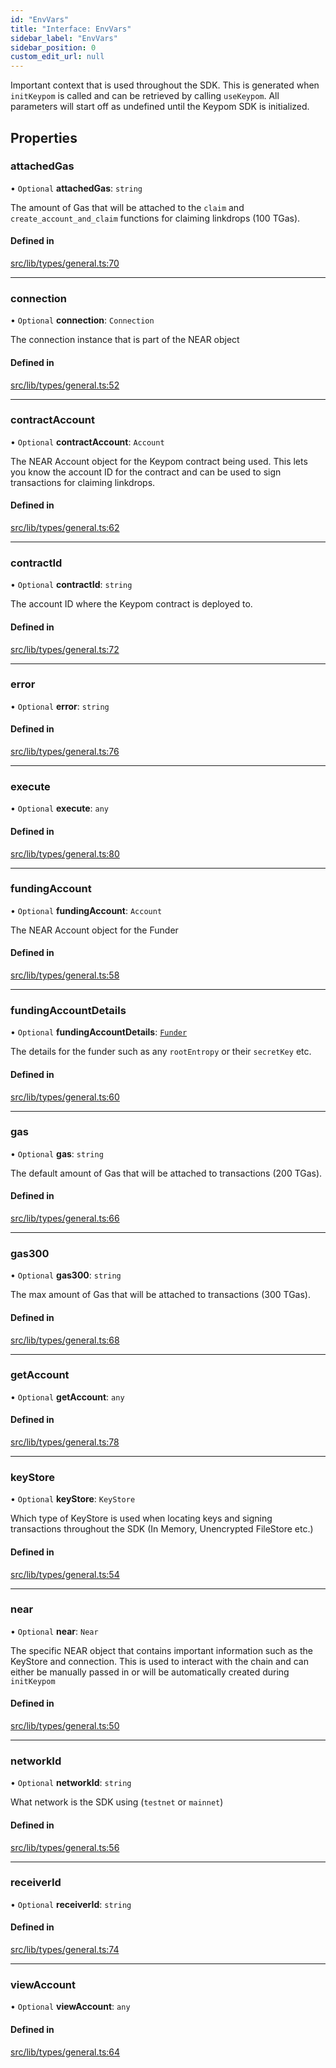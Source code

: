 ```yaml
---
id: "EnvVars"
title: "Interface: EnvVars"
sidebar_label: "EnvVars"
sidebar_position: 0
custom_edit_url: null
---
```


Important context that is used throughout the SDK. This is generated when `initKeypom` is called and can be retrieved by calling `useKeypom`.
All parameters will start off as undefined until the Keypom SDK is initialized.

## Properties

### attachedGas

• `Optional` **attachedGas**: `string`

The amount of Gas that will be attached to the `claim` and `create_account_and_claim` functions for claiming linkdrops (100 TGas).

#### Defined in

[src/lib/types/general.ts:70](https://github.com/keypom/keypom-js/blob/8c566df/src/lib/types/general.ts#L70)

___

### connection

• `Optional` **connection**: `Connection`

The connection instance that is part of the NEAR object

#### Defined in

[src/lib/types/general.ts:52](https://github.com/keypom/keypom-js/blob/8c566df/src/lib/types/general.ts#L52)

___

### contractAccount

• `Optional` **contractAccount**: `Account`

The NEAR Account object for the Keypom contract being used. This lets you know the account ID for the contract and can be used to sign transactions for claiming linkdrops.

#### Defined in

[src/lib/types/general.ts:62](https://github.com/keypom/keypom-js/blob/8c566df/src/lib/types/general.ts#L62)

___

### contractId

• `Optional` **contractId**: `string`

The account ID where the Keypom contract is deployed to.

#### Defined in

[src/lib/types/general.ts:72](https://github.com/keypom/keypom-js/blob/8c566df/src/lib/types/general.ts#L72)

___

### error

• `Optional` **error**: `string`

#### Defined in

[src/lib/types/general.ts:76](https://github.com/keypom/keypom-js/blob/8c566df/src/lib/types/general.ts#L76)

___

### execute

• `Optional` **execute**: `any`

#### Defined in

[src/lib/types/general.ts:80](https://github.com/keypom/keypom-js/blob/8c566df/src/lib/types/general.ts#L80)

___

### fundingAccount

• `Optional` **fundingAccount**: `Account`

The NEAR Account object for the Funder

#### Defined in

[src/lib/types/general.ts:58](https://github.com/keypom/keypom-js/blob/8c566df/src/lib/types/general.ts#L58)

___

### fundingAccountDetails

• `Optional` **fundingAccountDetails**: [`Funder`](Funder.md)

The details for the funder such as any `rootEntropy` or their `secretKey` etc.

#### Defined in

[src/lib/types/general.ts:60](https://github.com/keypom/keypom-js/blob/8c566df/src/lib/types/general.ts#L60)

___

### gas

• `Optional` **gas**: `string`

The default amount of Gas that will be attached to transactions (200 TGas).

#### Defined in

[src/lib/types/general.ts:66](https://github.com/keypom/keypom-js/blob/8c566df/src/lib/types/general.ts#L66)

___

### gas300

• `Optional` **gas300**: `string`

The max amount of Gas that will be attached to transactions (300 TGas).

#### Defined in

[src/lib/types/general.ts:68](https://github.com/keypom/keypom-js/blob/8c566df/src/lib/types/general.ts#L68)

___

### getAccount

• `Optional` **getAccount**: `any`

#### Defined in

[src/lib/types/general.ts:78](https://github.com/keypom/keypom-js/blob/8c566df/src/lib/types/general.ts#L78)

___

### keyStore

• `Optional` **keyStore**: `KeyStore`

Which type of KeyStore is used when locating keys and signing transactions throughout the SDK (In Memory, Unencrypted FileStore etc.)

#### Defined in

[src/lib/types/general.ts:54](https://github.com/keypom/keypom-js/blob/8c566df/src/lib/types/general.ts#L54)

___

### near

• `Optional` **near**: `Near`

The specific NEAR object that contains important information such as the KeyStore and connection. This is used to interact with the chain and can either be manually passed in or will be automatically created during `initKeypom`

#### Defined in

[src/lib/types/general.ts:50](https://github.com/keypom/keypom-js/blob/8c566df/src/lib/types/general.ts#L50)

___

### networkId

• `Optional` **networkId**: `string`

What network is the SDK using (`testnet` or `mainnet`)

#### Defined in

[src/lib/types/general.ts:56](https://github.com/keypom/keypom-js/blob/8c566df/src/lib/types/general.ts#L56)

___

### receiverId

• `Optional` **receiverId**: `string`

#### Defined in

[src/lib/types/general.ts:74](https://github.com/keypom/keypom-js/blob/8c566df/src/lib/types/general.ts#L74)

___

### viewAccount

• `Optional` **viewAccount**: `any`

#### Defined in

[src/lib/types/general.ts:64](https://github.com/keypom/keypom-js/blob/8c566df/src/lib/types/general.ts#L64)
